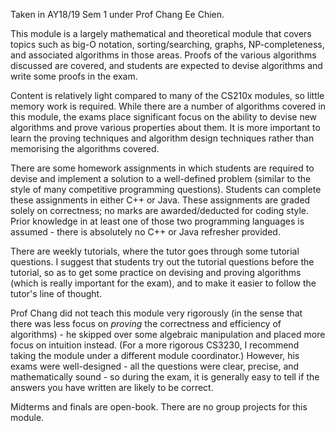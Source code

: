 Taken in AY18/19 Sem 1 under Prof Chang Ee Chien.

This module is a largely mathematical and theoretical module that covers topics such as big-O notation, sorting/searching, graphs, NP-completeness, and associated algorithms in those areas.  Proofs of the various algorithms discussed are covered, and students are expected to devise algorithms and write some proofs in the exam.

Content is relatively light compared to many of the CS210x modules, so little memory work is required.  While there are a number of algorithms covered in this module, the exams place significant focus on the ability to devise new algorithms and prove various properties about them.  It is more important to learn the proving techniques and algorithm design techniques rather than memorising the algorithms covered.

There are some homework assignments in which students are required to devise and implement a solution to a well-defined problem (similar to the style of many competitive programming questions).  Students can complete these assignments in either C++ or Java.  These assignments are graded solely on correctness; no marks are awarded/deducted for coding style.  Prior knowledge in at least one of those two programming languages is assumed - there is absolutely no C++ or Java refresher provided.

There are weekly tutorials, where the tutor goes through some tutorial questions.  I suggest that students try out the tutorial questions before the tutorial, so as to get some practice on devising and proving algorithms (which is really important for the exam), and to make it easier to follow the tutor's line of thought.

Prof Chang did not teach this module very rigorously (in the sense that there was less focus on _proving_ the correctness and efficiency of algorithms) - he skipped over some algebraic manipulation and placed more focus on intuition instead.  (For a more rigorous CS3230, I recommend taking the module under a different module coordinator.)  However, his exams were well-designed - all the questions were clear, precise, and mathematically sound - so during the exam, it is generally easy to tell if the answers you have written are likely to be correct.

Midterms and finals are open-book.  There are no group projects for this module.